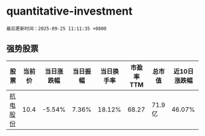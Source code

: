 # quantitative-investment

`最后更新时间：2025-09-25 11:11:35 +0800`

## 强势股票

|股票|当前价|当日涨跌幅|当日振幅|当日换手率|市盈率TTM|总市值|近10日涨跌幅|
|----|----|----|----|----|----|----|----|
|[杭电股份](https://xueqiu.com/S/SH603618)|10.4|-5.54%|7.36%|18.12%|68.27|71.9亿|46.07%|
